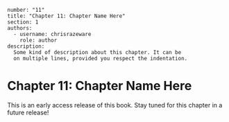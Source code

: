 ```metadata
number: "11"
title: "Chapter 11: Chapter Name Here"
section: 1
authors:
  - username: chrisrazeware
    role: author
description:
  Some kind of description about this chapter. It can be
  on multiple lines, provided you respect the indentation.
```

# Chapter 11: Chapter Name Here

This is an early access release of this book. Stay tuned for this chapter in a future release!
